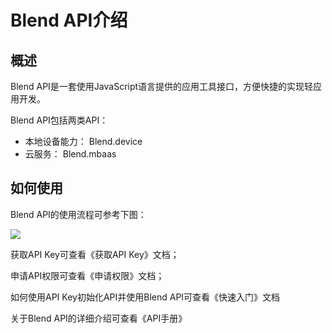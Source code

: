 # Blend API介绍

## 概述

Blend API是一套使用JavaScript语言提供的应用工具接口，方便快捷的实现轻应用开发。

Blend API包括两类API：

- 本地设备能力： Blend.device
- 云服务： Blend.mbaas


## 如何使用

Blend API的使用流程可参考下图：

![](/md/images/blend_api_flow.png)

获取API Key可查看《获取API Key》文档；

申请API权限可查看《申请权限》文档；

如何使用API Key初始化API并使用Blend API可查看《快速入门》文档

关于Blend API的详细介绍可查看《API手册》





